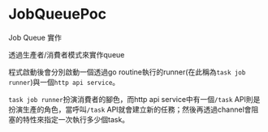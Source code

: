 # JobQueuePoc 

Job Queue 實作

透過生產者/消費者模式來實作queue

程式啟動後會分別啟動一個透過go routine執行的runner(在此稱為`task job runner`)與一個`http api service`。

`task job runner`扮演消費者的腳色，而http api service中有一個`/task` API則是扮演生產的角色，當呼叫`/task` API就會建立新的任務；然後再透過channel會阻塞的特性來指定一次執行多少個task。
